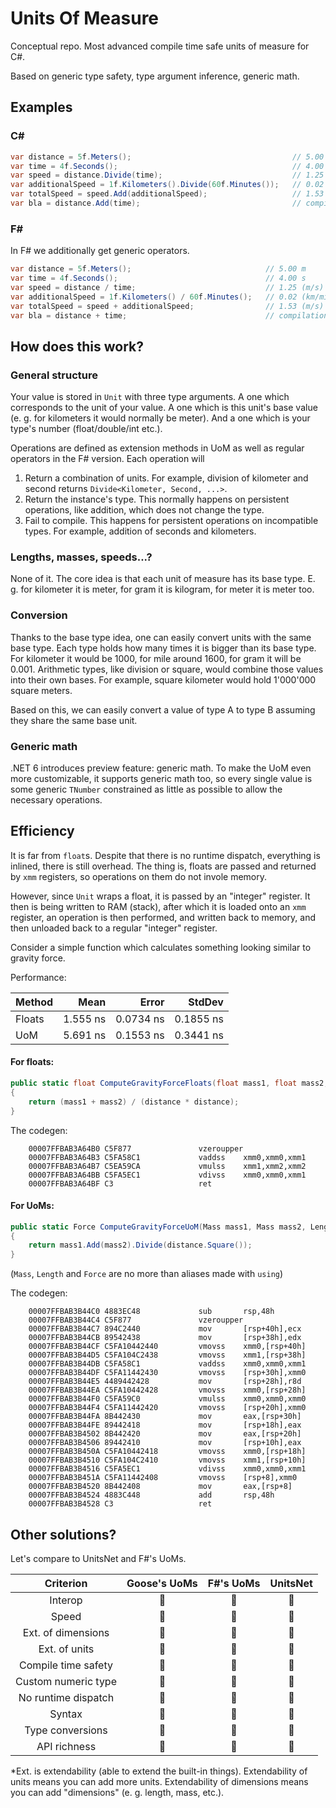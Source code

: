 # Units Of Measure

Conceptual repo. Most advanced compile time safe units of measure for C#.

Based on generic type safety, type argument inference, generic math.

## Examples

### C#

```cs
var distance = 5f.Meters();                                    // 5.00 m
var time = 4f.Seconds();                                       // 4.00 s
var speed = distance.Divide(time);                             // 1.25 (m/s)
var additionalSpeed = 1f.Kilometers().Divide(60f.Minutes());   // 0.02 (km/min)
var totalSpeed = speed.Add(additionalSpeed);                   // 1.53 (m/s)
var bla = distance.Add(time);                                  // compilation error, you can't add time and distance
```

### F#

In F# we additionally get generic operators.
```cs
var distance = 5f.Meters();                              // 5.00 m
var time = 4f.Seconds();                                 // 4.00 s
var speed = distance / time;                             // 1.25 (m/s)
var additionalSpeed = 1f.Kilometers() / 60f.Minutes();   // 0.02 (km/min)
var totalSpeed = speed + additionalSpeed;                // 1.53 (m/s)
var bla = distance + time;                               // compilation error, you can't add time and distance
```

## How does this work?

### General structure

Your value is stored in `Unit` with three type arguments. A one which corresponds to the unit of your value. A one which is this unit's base value (e. g. for kilometers it would normally be meter). And a one which is your type's number (float/double/int etc.).

Operations are defined as extension methods in UoM as well as regular operators in the F# version. Each operation will
1) Return a combination of units. For example, division of kilometer and second returns `Divide<Kilometer, Second, ...>`.
2) Return the instance's type. This normally happens on persistent operations, like addition, which does not change the type.
3) Fail to compile. This happens for persistent operations on incompatible types. For example, addition of seconds and kilometers.

### Lengths, masses, speeds...?

None of it. The core idea is that each unit of measure has its base type. E. g. for kilometer it is meter, for gram it is kilogram, for meter it is meter too.

### Conversion

Thanks to the base type idea, one can easily convert units with the same base type. Each type holds how many times it is bigger than its base type. For kilometer it would be 1000, for mile around 1600, for gram it will be 0.001. Arithmetic types, like division or square, would combine those values into their own bases. For example, square kilometer would hold 1'000'000 square meters.

Based on this, we can easily convert a value of type A to type B assuming they share the same base unit.

### Generic math

.NET 6 introduces preview feature: generic math. To make the UoM even more customizable, it supports generic math too, so every single value is some generic `TNumber` constrained as little as possible to allow the necessary operations.

## Efficiency

It is far from `float`s. Despite that there is no runtime dispatch, everything is inlined, there is still overhead. The thing is,
floats are passed and returned by `xmm` registers, so operations on them do not invole memory.

However, since `Unit` wraps a float, it is passed by an "integer" register. It then is being written to RAM (stack), 
after which it is loaded onto an `xmm` register, an operation is then performed, and written back to memory, and then 
unloaded back to a regular "integer" register.

Consider a simple function which calculates something looking similar to gravity force.

Performance:

| Method |     Mean |     Error |    StdDev |
|------- |---------:|----------:|----------:|
| Floats | 1.555 ns | 0.0734 ns | 0.1855 ns |
|    UoM | 5.691 ns | 0.1553 ns | 0.3441 ns |

#### For floats:

```cs
public static float ComputeGravityForceFloats(float mass1, float mass2, float distance)
{
    return (mass1 + mass2) / (distance * distance);
}
```

The codegen:
```assembly
    00007FFBAB3A64B0 C5F877               vzeroupper
    00007FFBAB3A64B3 C5FA58C1             vaddss    xmm0,xmm0,xmm1
    00007FFBAB3A64B7 C5EA59CA             vmulss    xmm1,xmm2,xmm2
    00007FFBAB3A64BB C5FA5EC1             vdivss    xmm0,xmm0,xmm1
    00007FFBAB3A64BF C3                   ret
```

#### For UoMs:

```cs
public static Force ComputeGravityForceUoM(Mass mass1, Mass mass2, Length distance)
{
    return mass1.Add(mass2).Divide(distance.Square());
}
```

(`Mass`, `Length` and `Force` are no more than aliases made with `using`)

The codegen:
```assembly
    00007FFBAB3B44C0 4883EC48             sub       rsp,48h
    00007FFBAB3B44C4 C5F877               vzeroupper
    00007FFBAB3B44C7 894C2440             mov       [rsp+40h],ecx
    00007FFBAB3B44CB 89542438             mov       [rsp+38h],edx
    00007FFBAB3B44CF C5FA10442440         vmovss    xmm0,[rsp+40h]
    00007FFBAB3B44D5 C5FA104C2438         vmovss    xmm1,[rsp+38h]
    00007FFBAB3B44DB C5FA58C1             vaddss    xmm0,xmm0,xmm1
    00007FFBAB3B44DF C5FA11442430         vmovss    [rsp+30h],xmm0
    00007FFBAB3B44E5 4489442428           mov       [rsp+28h],r8d
    00007FFBAB3B44EA C5FA10442428         vmovss    xmm0,[rsp+28h]
    00007FFBAB3B44F0 C5FA59C0             vmulss    xmm0,xmm0,xmm0
    00007FFBAB3B44F4 C5FA11442420         vmovss    [rsp+20h],xmm0
    00007FFBAB3B44FA 8B442430             mov       eax,[rsp+30h]
    00007FFBAB3B44FE 89442418             mov       [rsp+18h],eax
    00007FFBAB3B4502 8B442420             mov       eax,[rsp+20h]
    00007FFBAB3B4506 89442410             mov       [rsp+10h],eax
    00007FFBAB3B450A C5FA10442418         vmovss    xmm0,[rsp+18h]
    00007FFBAB3B4510 C5FA104C2410         vmovss    xmm1,[rsp+10h]
    00007FFBAB3B4516 C5FA5EC1             vdivss    xmm0,xmm0,xmm1
    00007FFBAB3B451A C5FA11442408         vmovss    [rsp+8],xmm0
    00007FFBAB3B4520 8B442408             mov       eax,[rsp+8]
    00007FFBAB3B4524 4883C448             add       rsp,48h
    00007FFBAB3B4528 C3                   ret
```

## Other solutions?

Let's compare to UnitsNet and F#'s UoMs.

| Criterion             | Goose's UoMs | F#'s UoMs | UnitsNet |
|:---------------------:|:------------:|:---------:|:--------:|
| Interop             | 🥇 | 🥈 | 🥇 |
| Speed               | 🥈 | 🥇 | 🥉 |
| Ext. of dimensions  | 🥇 | 🥇 | 🥈 |
| Ext. of units       | 🥇 | 🥇 | 🥈 |
| Compile time safety | 🥇 | 🥇 | 🥇 |
| Custom numeric type | 🥇 | 🥈 | 🥉 |
| No runtime dispatch | 🥇 | 🥇 | 🥈 |
| Syntax              | 🥉 | 🥇 | 🥈 |
| Type conversions    | 🥇 | 🥈 | 🥇 |
| API richness        | 🥈 | 🥉 | 🥇 |

\*Ext. is extendability (able to extend the built-in things). Extendability of units means you can add more units. Extendability of dimensions means you can add "dimensions" (e. g. length, mass, etc.).
